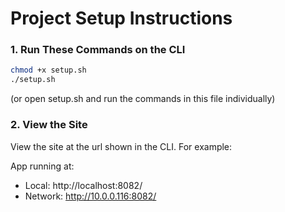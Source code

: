 # Project Setup Instructions

### 1. Run These Commands on the CLI

```bash
chmod +x setup.sh
./setup.sh
```

(or open setup.sh and run the commands in this file individually)

### 2. View the Site

View the site at the url shown in the CLI. For example:

App running at:

- Local: http://localhost:8082/
- Network: http://10.0.0.116:8082/
